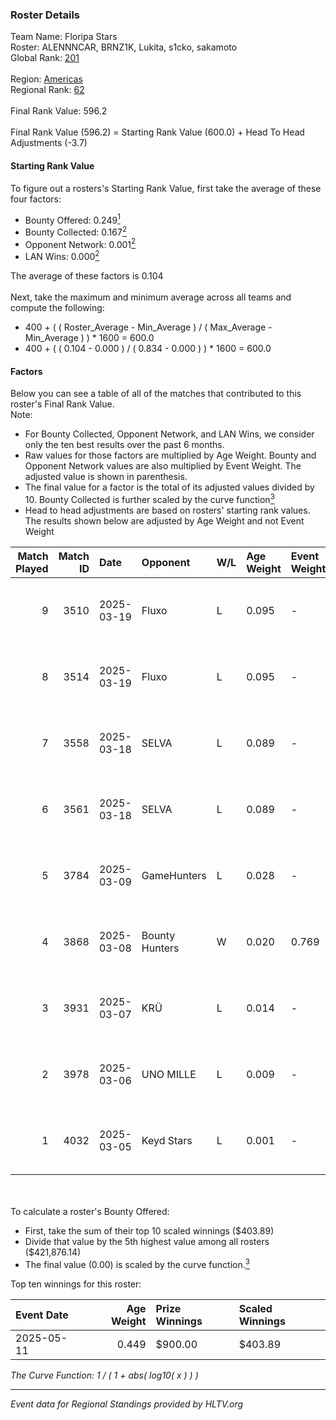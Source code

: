 ### Roster Details<br />
Team Name: Floripa Stars<br />
Roster: ALENNNCAR, BRNZ1K, Lukita, s1cko, sakamoto<br />
Global Rank: [201](../../standings_global_2025_09_01.md)<br />
<br />
Region: [Americas]( ../../standings_americas_2025_09_01.md)<br />
Regional Rank: [62]( ../../standings_americas_2025_09_01.md)<br />
<br />
Final Rank Value:  596.2<br />
<br />
Final Rank Value (596.2) = Starting Rank Value (600.0) + Head To Head Adjustments (-3.7)<br />

#### Starting Rank Value<br />
To figure out a rosters's Starting Rank Value, first take the average of these four factors:<br />
- Bounty Offered: 0.249[<sup>1</sup>](#table2)
- Bounty Collected: 0.167[<sup>2</sup>](#table1)
- Opponent Network: 0.001[<sup>2</sup>](#table1)
- LAN Wins: 0.000[<sup>2</sup>](#table1)

The average of these factors is 0.104<br />
<br />
Next, take the maximum and minimum average across all teams and compute the following:<br />
- 400 + ( ( Roster_Average - Min_Average ) / ( Max_Average - Min_Average ) ) * 1600 = 600.0
- 400 + ( ( 0.104 - 0.000 ) / ( 0.834 - 0.000 ) ) * 1600 = 600.0


#### Factors<br />
Below you can see a table of all of the matches that contributed to this roster's Final Rank Value.<br />
Note:<br />

- For Bounty Collected, Opponent Network, and LAN Wins, we consider only the ten best results over the past 6 months.
- Raw values for those factors are multiplied by Age Weight. Bounty and Opponent Network values are also multiplied by Event Weight. The adjusted value is shown in parenthesis.
- The final value for a factor is the total of its adjusted values divided by 10. Bounty Collected is further scaled by the curve function[<sup>3</sup>](#curveFunction)
- Head to head adjustments are based on rosters' starting rank values. The results shown below are adjusted by Age Weight and not Event Weight
<span id="table1"></span><br />


| Match Played | Match ID | Date       | Opponent       | W/L | Age Weight | Event Weight | Bounty Collected | Opponent Network | LAN Wins  | H2H Adj. | Roster                                     |
| -: | -: | :- | :- | :- | :- | :- | :- | :- | :- | -: | :- |
|            9 |     3510 | 2025-03-19 | Fluxo          | L   | 0.095      | -            | -                | -                | -         |    -1.12 | ALENNNCAR, BRNZ1K, Lukita, s1cko, sakamoto |
|            8 |     3514 | 2025-03-19 | Fluxo          | L   | 0.095      | -            | -                | -                | -         |    -1.13 | ALENNNCAR, BRNZ1K, Lukita, s1cko, sakamoto |
|            7 |     3558 | 2025-03-18 | SELVA          | L   | 0.089      | -            | -                | -                | -         |    -0.73 | ALENNNCAR, BRNZ1K, Lukita, s1cko, sakamoto |
|            6 |     3561 | 2025-03-18 | SELVA          | L   | 0.089      | -            | -                | -                | -         |    -0.73 | ALENNNCAR, BRNZ1K, Lukita, s1cko, sakamoto |
|            5 |     3784 | 2025-03-09 | GameHunters    | L   | 0.028      | -            | -                | -                | -         |    -0.21 | ALENNNCAR, BRNZ1K, Lukita, s1cko, sakamoto |
|            4 |     3868 | 2025-03-08 | Bounty Hunters | W   | 0.020      | 0.769        | 0.007 (0.000)    | 0.662 (0.010)    | 0 (0.000) |     0.46 | ALENNNCAR, BRNZ1K, Lukita, s1cko, sakamoto |
|            3 |     3931 | 2025-03-07 | KRÜ            | L   | 0.014      | -            | -                | -                | -         |    -0.14 | ALENNNCAR, BRNZ1K, Lukita, s1cko, sakamoto |
|            2 |     3978 | 2025-03-06 | UNO MILLE      | L   | 0.009      | -            | -                | -                | -         |    -0.13 | ALENNNCAR, BRNZ1K, Lukita, s1cko, sakamoto |
|            1 |     4032 | 2025-03-05 | Keyd Stars     | L   | 0.001      | -            | -                | -                | -         |    -0.01 | ALENNNCAR, BRNZ1K, Lukita, s1cko, sakamoto |

<br />
<span id="table2"></span><br />
To calculate a roster's Bounty Offered:<br />

- First, take the sum of their top 10 scaled winnings ($403.89)
- Divide that value by the 5th highest value among all rosters ($421,876.14)
- The final value (0.00) is scaled by the curve function.[<sup>3</sup>](#curveFunction)

Top ten winnings for this roster:<br />

| Event Date | Age Weight | Prize Winnings | Scaled Winnings |
| :- | -: | :- | :- |
| 2025-05-11 |      0.449 | $900.00        | $403.89         |


<span id="curveFunction"></span>_The Curve Function: 1 / ( 1 + abs( log10( x ) ) )_<br />

---
_Event data for Regional Standings provided by HLTV.org_<br />
